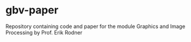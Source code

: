 # gbv-paper
Repository containing code and paper for the module Graphics and Image Processing by Prof. Erik Rodner
